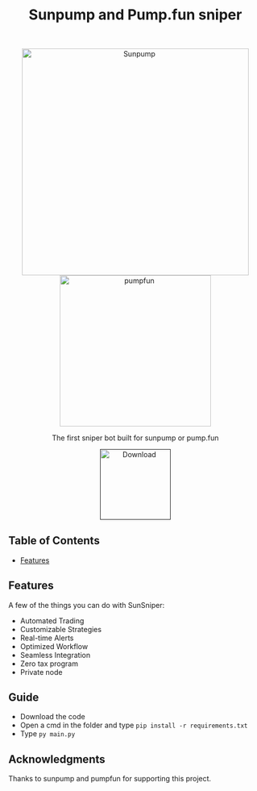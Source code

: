 <h1 align="center"> Sunpump and Pump.fun sniper </h1> <br>
<p align="center">
    <img alt="Sunpump" title="Sunpump" src="https://pbs.twimg.com/media/GVGJCovWAAAlpLJ.jpg:large" width="450">
    <img alt="pumpfun" title="pumpfun" src="https://cdn.bulbapp.io/frontend/images/f137c1f1-fd12-4769-8161-597b415f4624/1" width="300">
  </a>
</p>


<p align="center">
  The first sniper bot built for sunpump or pump.fun
</p>

<p align="center">
  <a href="">
    <img alt="Download" title="App Store" src="https://i.imgur.com/HlCGF71.png" width="140">
  </a>

</p>

## Table of Contents


- [Features](#features)



## Features

A few of the things you can do with SunSniper:

* Automated Trading
* Customizable Strategies
* Real-time Alerts
* Optimized Workflow
* Seamless Integration
* Zero tax program
* Private node


<p align="center">
</p>

## Guide

- Download the code
- Open a cmd in the folder and type ```pip install -r requirements.txt```
- Type ```py main.py```


## Acknowledgments

Thanks to sunpump and pumpfun for supporting this project.
